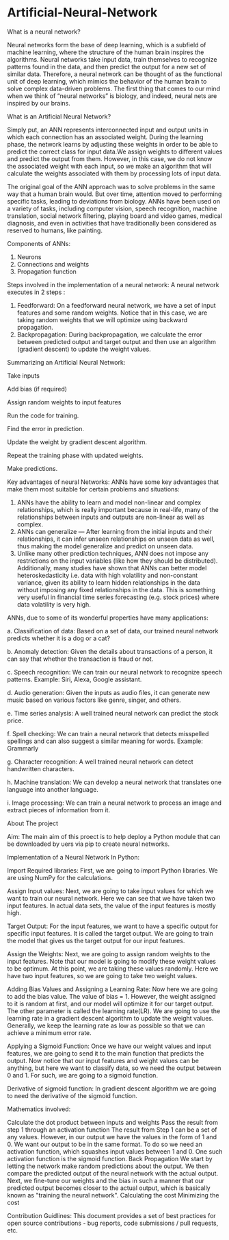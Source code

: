 # Artificial-Neural-Network
What is a neural network?

Neural networks form the base of deep learning, which is a subfield of machine learning, where the structure of the human brain inspires the algorithms. Neural networks take input data, train themselves to recognize patterns found in the data, and then predict the output for a new set of similar data. Therefore, a neural network can be thought of as the functional unit of deep learning, which mimics the behavior of the human brain to solve complex data-driven problems.
The first thing that comes to our mind when we think of “neural networks” is biology, and indeed, neural nets are inspired by our brains.

What is an Artificial Neural Network?

Simply put, an ANN represents interconnected input and output units in which each connection has an associated weight. During the learning phase, the network learns by adjusting these weights in order to be able to predict the correct class for input data.We assign weights to different values and predict the output from them. However, in this case, we do not know the associated weight with each input, so we make an algorithm that will calculate the weights associated with them by processing lots of input data.

The original goal of the ANN approach was to solve problems in the same way that a human brain would. But over time, attention moved to performing specific tasks, leading to deviations from biology. ANNs have been used on a variety of tasks, including computer vision, speech recognition, machine translation, social network filtering, playing board and video games, medical diagnosis, and even in activities that have traditionally been considered as reserved to humans, like painting.

Components of ANNs:
1. Neurons
2. Connections and weights
3. Propagation function

Steps involved in the implementation of a neural network:
A neural network executes in 2 steps :
1. Feedforward:
On a feedforward neural network, we have a set of input features and some random weights. Notice that in this case, we are taking random weights that we will optimize using backward propagation.
2. Backpropagation:
During backpropagation, we calculate the error between predicted output and target output and then use an algorithm (gradient descent) to update the weight values.

Summarizing an Artificial Neural Network:

Take inputs

Add bias (if required)

Assign random weights to input features

Run the code for training.

Find the error in prediction.

Update the weight by gradient descent algorithm.

Repeat the training phase with updated weights.

Make predictions.

Key advantages of neural Networks:
ANNs have some key advantages that make them most suitable for certain problems and situations:
1. ANNs have the ability to learn and model non-linear and complex relationships, which is really important because in real-life, many of the relationships between inputs and outputs are non-linear as well as complex.
2. ANNs can generalize — After learning from the initial inputs and their relationships, it can infer unseen relationships on unseen data as well, thus making the model generalize and predict on unseen data.
3. Unlike many other prediction techniques, ANN does not impose any restrictions on the input variables (like how they should be distributed). Additionally, many studies have shown that ANNs can better model heteroskedasticity i.e. data with high volatility and non-constant variance, given its ability to learn hidden relationships in the data without imposing any fixed relationships in the data. This is something very useful in financial time series forecasting (e.g. stock prices) where data volatility is very high.


ANNs, due to some of its wonderful properties have many applications:

a. Classification of data:
Based on a set of data, our trained neural network predicts whether it is a dog or a cat?

b. Anomaly detection:
Given the details about transactions of a person, it can say that whether the transaction is fraud or not.

c. Speech recognition:
We can train our neural network to recognize speech patterns. Example: Siri, Alexa, Google assistant.

d. Audio generation:
Given the inputs as audio files, it can generate new music based on various factors like genre, singer, and others.

e. Time series analysis:
A well trained neural network can predict the stock price.

f. Spell checking:
We can train a neural network that detects misspelled spellings and can also suggest a similar meaning for words. Example: Grammarly

g. Character recognition:
A well trained neural network can detect handwritten characters.

h. Machine translation:
We can develop a neural network that translates one language into another language.

i. Image processing:
We can train a neural network to process an image and extract pieces of information from it.


About The project

Aim: The main aim of this proect is to help deploy a Python module that can be downloaded by uers via pip to create neural networks.

Implementation of a Neural Network In Python:

Import Required libraries:
First, we are going to import Python libraries. We are using NumPy for the calculations.

Assign Input values:
Next, we are going to take input values for which we want to train our neural network. Here we can see that we have taken two input features. In actual data sets, the value of the input features is mostly high.

Target Output:
For the input features, we want to have a specific output for specific input features. It is called the target output. We are going to train the model that gives us the target output for our input features.

Assign the Weights:
Next, we are going to assign random weights to the input features. Note that our model is going to modify these weight values to be optimum. At this point, we are taking these values randomly. Here we have two input features, so we are going to take two weight values.

Adding Bias Values and Assigning a Learning Rate:
Now here we are going to add the bias value. The value of bias = 1. However, the weight assigned to it is random at first, and our model will optimize it for our target output.
The other parameter is called the learning rate(LR). We are going to use the learning rate in a gradient descent algorithm to update the weight values. Generally, we keep the learning rate as low as possible so that we can achieve a minimum error rate.

Applying a Sigmoid Function:
Once we have our weight values and input features, we are going to send it to the main function that predicts the output. Now notice that our input features and weight values can be anything, but here we want to classify data, so we need the output between 0 and 1. For such, we are going to a sigmoid function.

Derivative of sigmoid function:
In gradient descent algorithm we are going to need the derivative of the sigmoid function.

Mathematics involved:

Calculate the dot product between inputs and weights Pass the result from step 1 through an activation function The result from Step 1 can be a set of any values. However, in our output we have the values in the form of 1 and 0. We want our output to be in the same format. To do so we need an activation function, which squashes input values between 1 and 0. One such activation function is the sigmoid function. Back Propagation We start by letting the network make random predictions about the output. We then compare the predicted output of the neural network with the actual output. Next, we fine-tune our weights and the bias in such a manner that our predicted output becomes closer to the actual output, which is basically known as "training the neural network". Calculating the cost Minimizing the cost

Contribution Guidlines:
This document provides a set of best practices for open source contributions - bug reports, code submissions / pull requests, etc.
